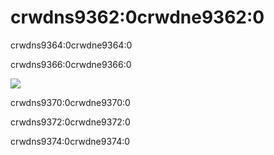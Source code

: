 # crwdns9362:0crwdne9362:0

crwdns9364:0crwdne9364:0

crwdns9366:0crwdne9366:0

![](crwdns9368:0crwdne9368:0)


crwdns9370:0crwdne9370:0



crwdns9372:0crwdne9372:0



crwdns9374:0crwdne9374:0